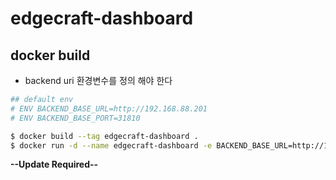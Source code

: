 # edgecraft-dashboard


## docker build

- backend uri 환경변수를 정의 해야 한다

```sh
## default env
# ENV BACKEND_BASE_URL=http://192.168.88.201
# ENV BACKEND_BASE_PORT=31810

$ docker build --tag edgecraft-dashboard .
$ docker run -d --name edgecraft-dashboard -e BACKEND_BASE_URL=http://192.168.88.201 -e BACKEND_BASE_PORT=31810  -p 3000:3000 edgecraft-dashboard
```

**--Update Required--**


